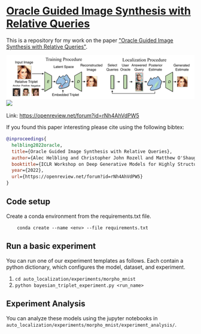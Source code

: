 # [Oracle Guided Image Synthesis with Relative Queries](https://openreview.net/forum?id=rNh4AhVdPW5)

This is a repository for my work on the paper ["Oracle Guided Image Synthesis with Relative Queries"](https://openreview.net/forum?id=rNh4AhVdPW5).

<img src="readme_images/explanatory_figure.png">
<img src="readme_images/full_video.gif">

Link: https://openreview.net/forum?id=rNh4AhVdPW5

If you found this paper interesting please cite using the following bibtex:

```bibtex
@inproceedings{
  helbling2022oracle,
  title={Oracle Guided Image Synthesis with Relative Queries},
  author={Alec Helbling and Christopher John Rozell and Matthew O'Shaughnessy and Kion Fallah},
  booktitle={ICLR Workshop on Deep Generative Models for Highly Structured Data},
  year={2022},
  url={https://openreview.net/forum?id=rNh4AhVdPW5}
}
```

## Code setup

Create a conda environment from the requirements.txt file. 

```
    conda create --name <env> --file requirements.txt
```

## Run a basic experiment

You can run one of our experiment templates as follows. Each contain a python dictionary, which configures the model, dataset, and experiment. 

1. ```cd auto_localization/experiments/morpho_mnist```
2. ```python bayesian_triplet_experiment.py <run_name>```

## Experiment Analysis

You can analyze these models using the jupyter notebooks in ```auto_localization/experiments/morpho_mnist/experiment_analysis/```.
